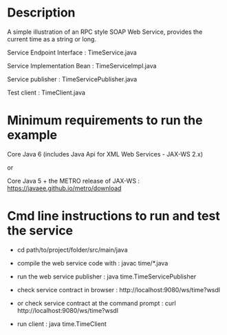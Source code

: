 # Description

A simple illustration of an RPC style SOAP Web Service, provides the current time as a string or long.

Service Endpoint Interface : TimeService.java

Service Implementation Bean : TimeServiceImpl.java

Service publisher : TimeServicePublisher.java

Test client : TimeClient.java

# Minimum requirements to run the example

Core Java 6 (includes Java Api for XML Web Services - JAX-WS 2.x)

or

Core Java 5 + the METRO release of JAX-WS : https://javaee.github.io/metro/download

# Cmd line instructions to run and test the service

 - cd path/to/project/folder/src/main/java

 - compile the web service code with : javac time/*.java
 
 - run the web service publisher : java time.TimeServicePublisher
 
 - check service contract in browser : http://localhost:9080/ws/time?wsdl
 
 - or check service contract at the command prompt : curl http://localhost:9080/ws/time?wsdl
 
 - run client : java time.TimeClient



